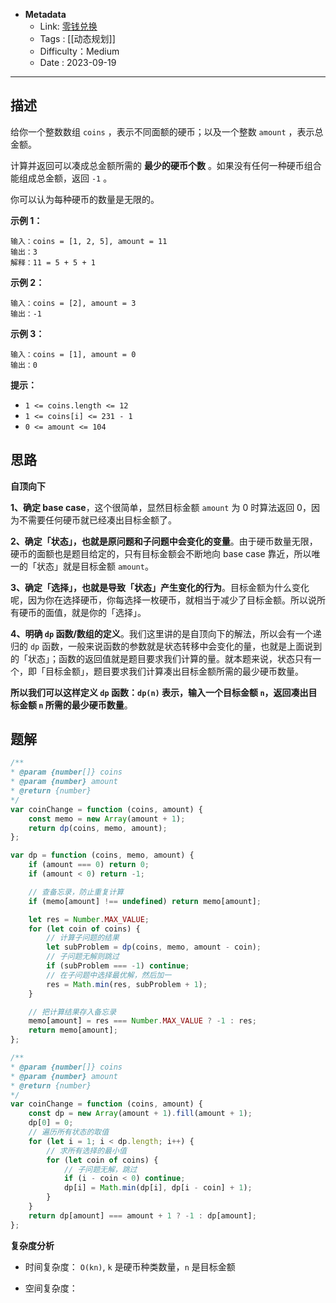 - **Metadata**
	- Link: [零钱兑换](https://leetcode.cn/problems/coin-change/description/ "https://leetcode.cn/problems/coin-change/description/")
	- Tags : [[动态规划]]
	- Difficulty：Medium
	- Date : 2023-09-19
---
## 描述

给你一个整数数组 `coins` ，表示不同面额的硬币；以及一个整数 `amount` ，表示总金额。

计算并返回可以凑成总金额所需的 **最少的硬币个数** 。如果没有任何一种硬币组合能组成总金额，返回 `-1` 。

你可以认为每种硬币的数量是无限的。

**示例 1：**

```
输入：coins = [1, 2, 5], amount = 11
输出：3 
解释：11 = 5 + 5 + 1
```

**示例 2：**

```
输入：coins = [2], amount = 3
输出：-1
```

**示例 3：**

```
输入：coins = [1], amount = 0
输出：0
```

**提示：**

- `1 <= coins.length <= 12`
- `1 <= coins[i] <= 231 - 1`
- `0 <= amount <= 104`

## 思路

**自顶向下**

**1、确定 base case**，这个很简单，显然目标金额 `amount` 为 0 时算法返回 0，因为不需要任何硬币就已经凑出目标金额了。

**2、确定「状态」，也就是原问题和子问题中会变化的变量**。由于硬币数量无限，硬币的面额也是题目给定的，只有目标金额会不断地向 base case 靠近，所以唯一的「状态」就是目标金额 `amount`。

**3、确定「选择」，也就是导致「状态」产生变化的行为**。目标金额为什么变化呢，因为你在选择硬币，你每选择一枚硬币，就相当于减少了目标金额。所以说所有硬币的面值，就是你的「选择」。

**4、明确 `dp` 函数/数组的定义**。我们这里讲的是自顶向下的解法，所以会有一个递归的 `dp` 函数，一般来说函数的参数就是状态转移中会变化的量，也就是上面说到的「状态」；函数的返回值就是题目要求我们计算的量。就本题来说，状态只有一个，即「目标金额」，题目要求我们计算凑出目标金额所需的最少硬币数量。

**所以我们可以这样定义 `dp` 函数：`dp(n)` 表示，输入一个目标金额 `n`，返回凑出目标金额 `n` 所需的最少硬币数量**。

## 题解

```js
/**
* @param {number[]} coins
* @param {number} amount
* @return {number}
*/
var coinChange = function (coins, amount) {
    const memo = new Array(amount + 1);
    return dp(coins, memo, amount);
};

var dp = function (coins, memo, amount) {
    if (amount === 0) return 0;
    if (amount < 0) return -1;

    // 查备忘录，防止重复计算
    if (memo[amount] !== undefined) return memo[amount];

    let res = Number.MAX_VALUE;
    for (let coin of coins) {
        // 计算子问题的结果
        let subProblem = dp(coins, memo, amount - coin);
        // 子问题无解则跳过
        if (subProblem === -1) continue;
        // 在子问题中选择最优解，然后加一
        res = Math.min(res, subProblem + 1);
    }

    // 把计算结果存入备忘录
    memo[amount] = res === Number.MAX_VALUE ? -1 : res;
    return memo[amount];
};
```

```js
/**
* @param {number[]} coins
* @param {number} amount
* @return {number}
*/
var coinChange = function (coins, amount) {
    const dp = new Array(amount + 1).fill(amount + 1);
    dp[0] = 0;
    // 遍历所有状态的取值
    for (let i = 1; i < dp.length; i++) {
	    // 求所有选择的最小值 
        for (let coin of coins) {
	        // 子问题无解，跳过 
            if (i - coin < 0) continue;
            dp[i] = Math.min(dp[i], dp[i - coin] + 1);
        }
    }
    return dp[amount] === amount + 1 ? -1 : dp[amount];
};
```
**复杂度分析**

- 时间复杂度： `O(kn)`, `k` 是硬币种类数量，`n` 是目标金额

- 空间复杂度：